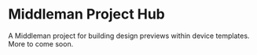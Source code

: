 # Middleman Project Hub

A Middleman project for building design previews within device templates. More to come soon.